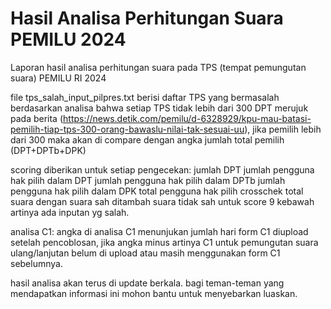 # Hasil Analisa Perhitungan Suara PEMILU 2024
Laporan hasil analisa perhitungan suara pada TPS (tempat pemungutan suara) PEMILU RI 2024

file tps_salah_input_pilpres.txt berisi daftar TPS yang bermasalah berdasarkan analisa bahwa setiap TPS tidak lebih dari 300 DPT merujuk pada berita (https://news.detik.com/pemilu/d-6328929/kpu-mau-batasi-pemilih-tiap-tps-300-orang-bawaslu-nilai-tak-sesuai-uu), jika pemilih lebih dari 300 maka akan di compare dengan angka jumlah total pemilih (DPT+DPTb+DPK)

scoring diberikan untuk setiap pengecekan:
jumlah DPT
jumlah pengguna hak pilih dalam DPT
jumlah pengguna hak pilih dalam DPTb
jumlah pengguna hak pilih dalam DPK
total pengguna hak pilih
crosschek total suara dengan suara sah ditambah suara tidak sah
untuk score 9 kebawah artinya ada inputan yg salah.

analisa C1:
angka di analisa C1 menunjukan jumlah hari form C1 diupload setelah pencoblosan, jika angka minus artinya C1 untuk pemungutan suara ulang/lanjutan belum di upload atau masih menggunakan form C1 sebelumnya.

hasil analisa akan terus di update berkala. bagi teman-teman yang mendapatkan informasi ini mohon bantu untuk menyebarkan luaskan.
